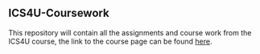 ICS4U-Coursework
---
This repository will contain all the assignments and course work from the ICS4U course, the link to the course page can be found [here](https://github.com/mrseidel-classes/ICS4U/wiki).

  